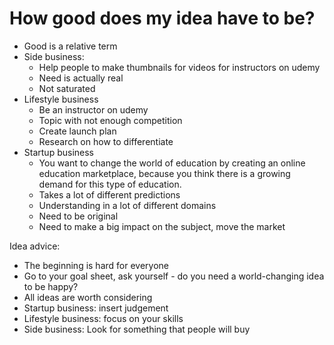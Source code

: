# How good does my idea have to be?

- Good is a relative term
- Side business:
    - Help people to make thumbnails for videos for instructors on udemy
    - Need is actually real
    - Not saturated
- Lifestyle business
    - Be an instructor on udemy
    - Topic with not enough competition
    - Create launch plan
    - Research on how to differentiate
- Startup business
    - You want to change the world of education by creating an online education marketplace, because you think there is a growing demand for this type of education.
    - Takes a lot of different predictions
    - Understanding in a lot of different domains
    - Need to be original
    - Need to make a big impact on the subject, move the market

Idea advice:
- The beginning is hard for everyone
- Go to your goal sheet, ask yourself - do you need a world-changing idea to be happy?
- All ideas are worth considering
- Startup business: insert judgement
- Lifestyle business: focus on your skills
- Side business: Look for something that people will buy
